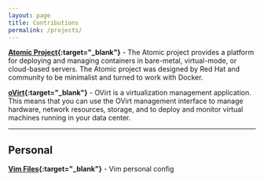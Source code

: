 ```yaml
---
layout: page
title: Contributions
permalink: /projects/
---
```



**[Atomic Project](http://www.projectatomic.io/){:target="_blank"}** - The Atomic project provides a platform for deploying and managing containers in bare-metal, virtual-mode, or cloud-based servers. The Atomic project was designed by Red Hat and community to be minimalist and turned to work with Docker.

**[oVirt](https://www.ovirt.org/){:target="_blank"}** - OVirt is a virtualization management application. This means that you can use the OVirt management interface to manage hardware, network resources, storage, and to deploy and monitor virtual machines running in your data center.
 

---

## Personal

**[Vim Files](https://github.com/lobocode/vimfiles){:target="_blank"}** - Vim personal config
